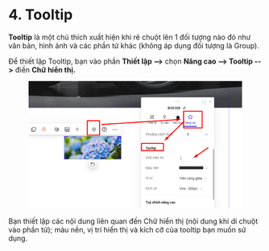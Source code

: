 # 4. Tooltip

**Tooltip** là một chú thích xuất hiện khi rê chuột lên 1 đối tượng nào đó như văn bản, hình ảnh và các phần tử khác (không áp dụng đối tượng là Group).

Để thiết lập Tooltip, bạn vào phần **Thiết lập -->** chọn **Nâng cao --> Tooltip -->** điền **Chữ hiển thị.**

<figure><img src="../.gitbook/assets/tooltip.png" alt=""><figcaption></figcaption></figure>

Bạn thiết lập các nội dung liên quan đến Chữ hiển thị (nội dung khi di chuột vào phần tử); màu nền, vị trí hiển thị và kích cỡ của tooltip bạn muốn sử dụng.

